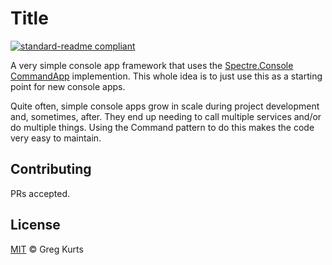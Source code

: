 # Title

[![standard-readme compliant](https://img.shields.io/badge/readme%20style-standard-brightgreen.svg?style=flat-square)](https://github.com/RichardLitt/standard-readme)

A very simple console app framework that uses the [Spectre.Console CommandApp](https://spectreconsole.net/cli/commandapp) implemention. This whole idea is to just use this as a starting point for new console apps.

Quite often, simple console apps grow in scale during project development and, sometimes, after. They end up needing to call multiple services and/or do multiple things. Using the Command pattern to do this makes the code very easy to maintain.

## Contributing

PRs accepted.

## License

[MIT](LICENSE) © Greg Kurts
